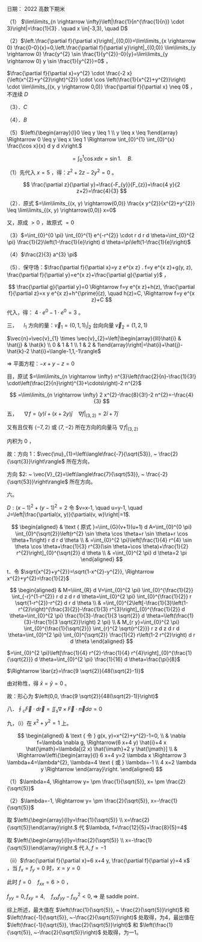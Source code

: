 日期： 2022 高数下期米

（1） $\lim\limits_{n \rightarrow \infty}\left|\frac{1}{n^{\frac{1}{n}} \cdot 3}\right|=\frac{1}{3} . \quad x \in[-3,3), \quad D$

（2）$\left.\frac{\partial f}{\partial x}\right|_{(0,0)}=\lim\limits_{x \rightarrow 0} \frac{0-0}{x}=0,\left.\frac{\partial f}{\partial y}\right|_{(0,0)} \lim\limits_{y \rightarrow 0} \frac{y^{2} \sin \frac{1}{y^{2}}-0}{y}=\lim\limits_{y \rightarrow 0} y \sin \frac{1}{y^{2}}=0$ ，

$\frac{\partial f}{\partial x}=y^{2} \cdot \frac{-2 x}{\left(x^{2}+y^{2}\right)^{2}} \cdot \cos \left(\frac{1}{x^{2}+y^{2}}\right) \cdot \lim\limits_{(x, y \rightarrow 0,0)} \frac{\partial f}{\partial x} \neq 0$ ，不连续 $D$

（3）．$C$

（4）．$B$

（5）$\left\{\begin{array}{l}0 \leq y \leq 1 \\ y \leq x \leq 1\end{array} \Rightarrow 0 \leq y \leq x \leq 1 \Rightarrow \int_{0}^{1} \int_{0}^{x} \frac{\cos x}{x} d y d x\right.$

$$
=\int_{0}^{1} \cos x d x=\sin 1 . \quad B .
$$

（1）先代入 $x=5$ ，得：$z^{2}+2 z-2 y^{2}=0$ 。

$$
\frac{\partial z}{\partial y}=\frac{-F_{y}}{F_{z}}=\frac{4 y}{2 z+2}=\frac{4}{3}
$$

（2）．原式 $=\lim\limits_{(x, y) \rightarrow(0,0)} \frac{x y^{2}}{x^{2}+y^{2}} \leq \lim\limits_{(x, y) \rightarrow(0,0)} x=0$

又，原成 $>0$ ，故原式 $=0$

（3）$=\int_{0}^{0 \pi} \int_{0}^{1} e^{-r^{2}} \cdot r d r d \theta=\int_{0}^{2 \pi} \frac{1}{2}\left(1-\frac{1}{e}\right) d \theta=\pi\left(1-\frac{1}{e}\right)$

（4）$\frac{2}{3} a^{3} \pi$

（5）．保守场：$\frac{\partial f}{\partial x}=y z e^{x z} . f=y e^{x z}+g(y, z), \frac{\partial f}{\partial y}=e^{x z}+\frac{\partial g}{\partial y}$ ，

$$
\frac{\partial g}{\partial y}=0 \Rightarrow f=y e^{x z}+h(z), \frac{\partial f}{\partial z}=x y e^{x z}+h^{\prime}(z), \quad h(z)=C, \Rightarrow f=y e^{x z}+C
$$

代入，得： $4 \cdot e^{0}-1 \cdot e^{0}=3$ 。

三，$\quad l_{1}$ 方向的量：$\vec{v}_{1}=\left.(0,1,1)_{i}\right|_{2}$ 台向向量 $\vec{v}_{2}=(1,2,1)$

$\vec{n}=\vec{v}_{1} \times \vec{v}_{2}=\left|\begin{array}{lll}\hat{i} & \hat{j} & \hat{k} \\ 0 & 1 & 1 \\ 1 & 2 & 1\end{array}\right|=\hat{i}+\hat{j}-\hat{k}-2 \hat{i}=\langle-1,1,-1\rangle$

$\Rightarrow$ 平面方程：$-x+y-z=0$

目，原试 $=\lim\limits_{n \rightarrow \infty} n^{3}\left(\frac{2}{n}-\frac{1}{3!} \cdot\left(\frac{2}{n}\right)^{3}+\cdots\right)-2 n^{2}$

$$
=\lim\limits_{n \rightarrow \infty} 2 x^{2}-\frac{8}{3!}-2 n^{2}=-\frac{4}{3}
$$

五，$\quad \nabla f=(y) \hat{i}+\left.(x+2 y) \hat{j} \quad \nabla f\right|_{(3,2)}=2 \hat{i}+7 \hat{j}$

又有且仅有 $\langle-7,2\rangle$ 或 $\langle 7,-2\rangle$ 所在方向的向量马 $\left.\nabla f\right|_{(3,2)}$

内积为 0 ，

故：方向 1：$\vec{\nu}_{1}=\left\langle\frac{-7}{\sqrt{53}}, ~ \frac{2}{\sqrt{3}}\right\rangle$ 所在方向，

方向 $2: ~ \vec{V}_{2}=\left\langle\frac{7}{\sqrt{53}}, ~ \frac{-2}{\sqrt{53}}\right\rangle$ 所在方向。

六。

$D:(x-1)^{2}+(y-1)^{2}=2$ 令 $v=x-1, \quad u=y-1, \quad J=\left|\frac{\partial(x, y)}{\partial(v, w}\right|=1$.

$$
\begin{aligned}
& \text { 原式 }=\iint_{G}(v+1)(u+1) d A=\int_{0}^{0 \pi} \int_{0}^{\sqrt{2}}\left(r^{2} \sin \theta \cos \theta+r \sin \theta+r \cos \theta+1\right) r d r d \theta \\
& =\int_{0}^{2 \pi}\left[\frac{1}{4} r^{4} \sin \theta \cos \theta+\frac{1}{3} r^{3}(\sin \theta+\cos \theta)+\frac{1}{2} r^{2}\right]_{0}^{\sqrt{2}} d \theta \\
& =\int_{0}^{2 \pi} d \theta=2 \pi
\end{aligned}
$$

t．令 $\sqrt{x^{2}+y^{2}}=\sqrt{1-x^{2}-y^{2}}, \Rightarrow x^{2}+y^{2}=\frac{1}{2}$

$$
\begin{aligned}
& M=\iiint_{R} d V=\int_{0}^{2 \pi} \int_{0}^{\frac{1}{2}} \int_{-r}^{1-r^{2}} r d z d r d \theta=\int_{0}^{2 \pi} \int_{0}^{\frac{1}{2}} r \sqrt{1-r^{2}}-r^{2} d r d \theta \\
& =\int_{0}^{2\left[-\frac{1}{3}\left(1-r^{2}\right)^{\frac{3}{2}}-\frac{1}{3} r^{3}\right]_{0}^{\frac{1}{2}} d \theta=\int_{0}^{2 \pi} \frac{1}{3}-\frac{1}{3 \sqrt{2}} d \theta=\left(\frac{1}{3}-\frac{1}{3 \sqrt{2}}\right) 2 \pi} \\
& M_{r y}=\int_{0}^{2 \pi} \int_{0}^{\frac{1}{\sqrt{2}}} \int_{r}^{2 \sqrt{r^{2}}} r z d z d r d \theta=\int_{0}^{2 \pi} \int_{0}^{\sqrt{2}} \frac{1}{2} r\left(1-2 r^{2}\right) d r d \theta
\end{aligned}
$$

$=\int_{0}^{2 \pi}\left[\frac{1}{4} r^{2}-\frac{1}{4} r^{4}\right]_{0}^{\frac{1}{\sqrt{2}}} d \theta=\int_{0}^{2 \pi} \frac{1}{16} d \theta=\frac{\pi}{8}$

$\Rightarrow \bar{z}=\frac{9 \sqrt{2}}{48(\sqrt{2}-1)}$

由对称性，得 $\bar{x}=\bar{y}=0$ 。

故：形心为 $\left(0,0, \frac{9 \sqrt{2}}{48(\sqrt{2}-1)}\right)$

八．$\oint_{c} \vec{F} \cdot d \vec{r}=\iint_{s} \nabla \times \vec{F} \cdot \vec{n} d \sigma=0$

九，（i）在 $x^{2}+y^{2}=1$ 上。

$$
\begin{aligned}
& \text { 令 } g(x, y)=x^{2}+y^{2}-1=0, \\
& \nabla f=\lambda \nabla g, \Rightarrow(6 x+4 y) \hat{i}+4 x \hat{\jmath}=\lambda[(2 x) \hat{\imath}+2 y \hat{\jmath}] \\
& \Rightarrow\left\{\begin{array}{l}
6 x+4 y=2 \lambda x \Rightarrow 3 \lambda+4=\lambda^{2}, \lambda=4 \text { 或 } \lambda=-1 \\
4 x=2 \lambda y \Rightarrow
\end{array}\right.
\end{aligned}
$$

（1）$\lambda=4, \Rightarrow y= \pm \frac{1}{\sqrt{5}}, x= \pm \frac{2}{\sqrt{5}}$

（2）$\lambda=-1, \Rightarrow y= \pm \frac{2}{\sqrt{5}}, x=-\frac{1}{\sqrt{5}}$

取 $\left\{\begin{array}{l}y=\frac{1}{\sqrt{5}} \\ x=\frac{2}{\sqrt{5}}\end{array}\right.$ 代 $\lambda, f=\frac{12}{5}+\frac{8}{5}=4$

取 $\left\{\begin{array}{l}y=\frac{2}{\sqrt{5}} \\ x=-\frac{1}{\sqrt{5}}\end{array}\right.$ 代 $\lambda, f=-1$

（ii）$\frac{\partial f}{\partial x}=6 x+4 y, \frac{\partial f}{\partial y}=4 x$ ，当 $f_{x}=f_{y}=0$ 时，$x=y=0$

此时 $f=0 \quad f_{x x}=6>0$ ，

$f_{y y}=0, f_{x y}=4, \quad f_{x x} f_{y y}-f_{x y}^{2}<0, \Rightarrow$ 是 saddle point．

综上所述，最大值在 $\left(\frac{1}{\sqrt{5}}, ~ \frac{2}{\sqrt{5}}\right)$ 和 $\left(\frac{-1}{\sqrt{5}}, ~-\frac{2}{\sqrt{5}}\right)$ 处取得，为4，最出值在 $\left(\frac{-1}{\sqrt{5}}, \frac{2}{\sqrt{5}}\right)$ 和 $\left(\frac{1}{\sqrt{5}}, ~-\frac{2}{\sqrt{5}}\right)$ 处取得，为一1。

